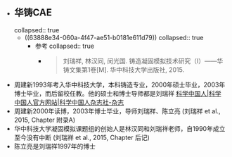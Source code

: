 - ## 华铸CAE
  collapsed:: true
	- ((63888e34-060a-4f47-ae51-b0181e611d79))
	  collapsed:: true
		- 参考
		  collapsed:: true
			- >刘瑞祥, 林汉同, 闵光国. 铸造凝固模拟技术研究（I）——华铸文集第1卷[M]. 华中科技大学出版社, 2015.
- 周建新1993年考入华中科技大学，本科铸造专业，2000年硕士毕业，2003年博士毕业，而后留校任教。他的硕士和博士导师都是刘瑞祥 [科学中国人|科学中国人官方网站|科学中国人杂志社-杂志](http://www.scichi.cn/zinecontent.php?id=1026)
- 周建新2000年读博，2003年博士毕业，导师刘瑞祥、陈立亮 (刘瑞祥 et al., 2015, Chapter 附录A)
- 华中科技大学凝固模拟课题组的创始人是林汉同和刘瑞祥老师，自1990年成立至今没有中断 (刘瑞祥 et al., 2015, Chapter 后记)
- 陈立亮是刘瑞祥1997年的博士
